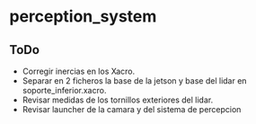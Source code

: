 # perception_system

## ToDo
- Corregir inercias en los Xacro.
- Separar en 2 ficheros la base de la jetson y base del lidar en soporte_inferior.xacro.
- Revisar medidas de los tornillos exteriores del lidar.
- Revisar launcher de la camara y del sistema de percepcion